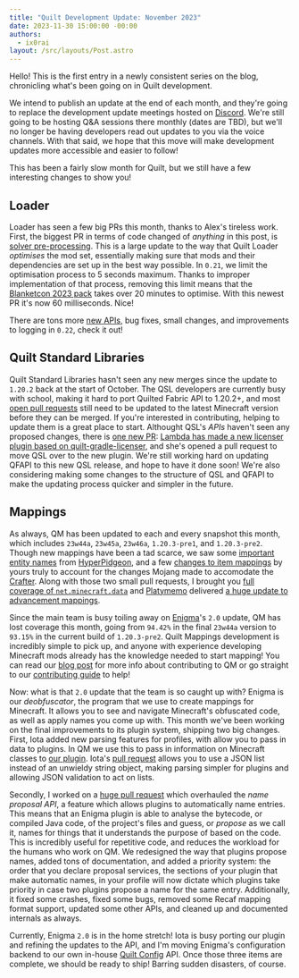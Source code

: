 ```yaml
---
title: "Quilt Development Update: November 2023"
date: 2023-11-30 15:00:00 -00:00
authors:
  - ix0rai
layout: /src/layouts/Post.astro
---
```


Hello! This is the first entry in a newly consistent series on the blog, chronicling what's been going on in Quilt development.

<!-- MORE -->

We intend to publish an update at the end of each month, and they're going to replace the development update meetings hosted on [Discord](https://discord.quiltmc.org). We're still going to be hosting Q&A sessions there monthly (dates are TBD), but we'll no longer be having developers read out updates to you via the voice channels. With that said, we hope that this move will make development updates more accessible and easier to follow!

This has been a fairly slow month for Quilt, but we still have a few interesting changes to show you!

## Loader

Loader has seen a few big PRs this month, thanks to Alex's tireless work. First, the biggest PR in terms of code changed of *anything* in this post, is [solver pre-processing](https://github.com/QuiltMC/quilt-loader/pull/374). This is a large update to the way that Quilt Loader *optimises* the mod set, essentially making sure that mods and their dependencies are set up in the best way possible. In `0.21`, we limit the optimisation process to 5 seconds maximum. Thanks to improper implementation of that process, removing this limit means that the [Blanketcon 2023 pack](https://modrinth.com/modpack/blanketcon-23) takes over 20 minutes to optimise. With this newest PR it's now 60 milliseconds. Nice!

There are tons more [new APIs](https://github.com/QuiltMC/quilt-loader/pull/380), bug fixes, small changes, and improvements to logging in `0.22`, check it out!

## Quilt Standard Libraries

Quilt Standard Libraries hasn't seen any new merges since the update to `1.20.2` back at the start of October. The QSL developers are currently busy with school, making it hard to port Quilted Fabric API to 1.20.2+, and most [open pull requests](https://github.com/QuiltMC/quilt-standard-libraries/pulls) still need to be updated to the latest Minecraft version before they can be merged. If you're interested in contributing, helping to update them is a great place to start. Althought QSL's *APIs* haven't seen any proposed changes, there is [one new PR](https://github.com/QuiltMC/quilt-standard-libraries/pull/354): [Lambda has made a new licenser plugin based on quilt-gradle-licenser](https://github.com/YumiProject/yumi-gradle-licenser), and she's opened a pull request to move QSL over to the new plugin. We're still working hard on updating QFAPI to this new QSL release, and hope to have it done soon! We're also considering making some changes to the structure of QSL and QFAPI to make the updating process quicker and simpler in the future.

## Mappings

As always, QM has been updated to each and every snapshot this month, which includes `23w44a`, `23w45a`, `23w46a`, `1.20.3-pre1`, and `1.20.3-pre2`. Though new mappings have been a tad scarce, we saw some [important entity names](https://github.com/QuiltMC/quilt-mappings/pull/513
) from [HyperPidgeon](https://github.com/HyperPigeon), and a few [changes to item mappings](https://github.com/QuiltMC/quilt-mappings/pull/514) by yours truly to account for the changes Mojang made to accomodate the [Crafter](https://minecraft.wiki/w/Crafter). Along with those two small pull requests, I brought you [full coverage of `net.minecraft.data`](https://github.com/QuiltMC/quilt-mappings/pull/515) and [Platymemo](https://github.com/Platymemo) delivered [a huge update to advancement mappings](https://github.com/QuiltMC/quilt-mappings/pull/496).

Since the main team is busy toiling away on [Enigma](https://github.com/QuiltMC/enigma/)'s `2.0` update, QM has lost coverage this month, going from `94.42%` in the final `23w44a` version to `93.15%` in the current build of `1.20.3-pre2`.  Quilt Mappings development is incredibly simple to pick up, and anyone with experience developing Minecraft mods already has the knowledge needed to start mapping! You can read our [blog post](https://quiltmc.org/en/blog/2023-06-03-qm-needs-you/) for more info about contributing to QM or go straight to our [contributing guide](https://github.com/QuiltMC/quilt-mappings/blob/HEAD/CONTRIBUTING.md) to help!

Now: what is that `2.0` update that the team is so caught up with? Enigma is our *deobfuscator*, the program that we use to create mappings for Minecraft. It allows you to see and navigate Minecraft's obfuscated code, as well as apply names you come up with. This month we've been working on the final improvements to its plugin system, shipping two big changes. First, Iota added new parsing features for profiles, with allow you to pass in data to plugins. In QM we use this to pass in information on Minecraft classes to [our plugin](https://github.com/QuiltMC/quilt-enigma-plugin). Iota's [pull request](https://github.com/QuiltMC/enigma/pull/158) allows you to use a JSON list instead of an unwieldy string object, making parsing simpler for plugins and allowing JSON validation to act on lists.

Secondly, I worked on a [huge pull request](https://github.com/QuiltMC/enigma/pull/163) which overhauled the *name proposal API*, a feature which allows plugins to automatically name entries. This means that an Enigma plugin is able to analyse the bytecode, or compiled Java code, of the project's files and guess, or _propose_ as we call it, names for things that it understands the purpose of based on the code. This is incredibly useful for repetitive code, and reduces the workload for the humans who work on QM. We redesigned the way that plugins propose names, added tons of documentation, and added a priority system: the order that you declare proposal services, the sections of your plugin that make automatic names, in your profile will now dictate which plugins take priority in case two plugins propose a name for the same entry. Additionally, it fixed some crashes, fixed some bugs, removed some Recaf mapping format support, updated some other APIs, and cleaned up and documented internals as always.

Currently, Enigma `2.0` is in the home stretch! Iota is busy porting our plugin and refining the updates to the API, and I'm moving Enigma's configuration backend to our own in-house [Quilt Config](https://github.com/quiltmc/quilt-config) API. Once those three items are complete, we should be ready to ship! Barring sudden disasters, of course.
